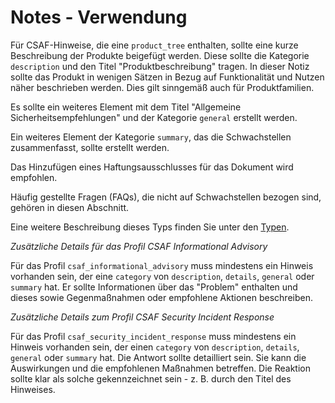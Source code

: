 # Notes - Verwendung

Für CSAF-Hinweise, die eine `product_tree` enthalten, sollte eine kurze Beschreibung der Produkte beigefügt werden.
Diese sollte die Kategorie `description` und den Titel "Produktbeschreibung" tragen.
In dieser Notiz sollte das Produkt in wenigen Sätzen in Bezug auf Funktionalität und Nutzen näher beschrieben werden.
Dies gilt sinngemäß auch für Produktfamilien.

Es sollte ein weiteres Element mit dem Titel "Allgemeine Sicherheitsempfehlungen" und der Kategorie `general` erstellt werden.

Ein weiteres Element der Kategorie `summary`, das die Schwachstellen zusammenfasst, sollte erstellt werden.

Das Hinzufügen eines Haftungsausschlusses für das Dokument wird empfohlen.

Häufig gestellte Fragen (FAQs), die nicht auf Schwachstellen bezogen sind, gehören in diesen Abschnitt.

Eine weitere Beschreibung dieses Typs finden Sie unter den [Typen](types/notes-usage.de.md).

_Zusätzliche Details für das Profil CSAF Informational Advisory_

Für das Profil `csaf_informational_advisory` muss mindestens ein Hinweis vorhanden sein, der eine `category` von `description`, `details`, `general` oder `summary` hat.
Er sollte Informationen über das "Problem" enthalten und dieses sowie Gegenmaßnahmen oder empfohlene Aktionen beschreiben.

_Zusätzliche Details zum Profil CSAF Security Incident Response_

Für das Profil `csaf_security_incident_response` muss mindestens ein Hinweis vorhanden sein, der einen `category` von `description`, `details`, `general` oder `summary` hat.
Die Antwort sollte detailliert sein. Sie kann die Auswirkungen und die empfohlenen Maßnahmen betreffen.
Die Reaktion sollte klar als solche gekennzeichnet sein - z. B. durch den Titel des Hinweises.
